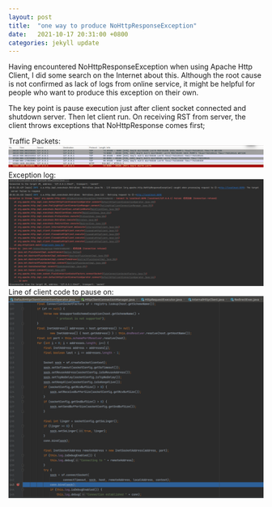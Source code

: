 ```yaml
---
layout: post
title:  "one way to produce NoHttpResponseException"
date:   2021-10-17 20:31:00 +0800
categories: jekyll update
---
```


Having encountered NoHttpResponseException when using Apache Http Client, I did some search on the Internet about this. Although the root cause is not confirmed as lack of logs from online service, it might be helpful for people who want to produce this exception on their own.

The key point is pause execution just after client socket connected and shutdown server. Then let client run. On receiving RST from server, the client throws exceptions that NoHttpResponse comes first;

Traffic Packets:
![pic1](https://raw.githubusercontent.com/Nov11/Nov11.github.io/master/pics/produce-nohttpresponseexception/pcap.png)
Exception log:
![pic1](https://raw.githubusercontent.com/Nov11/Nov11.github.io/master/pics/produce-nohttpresponseexception/exception.png)
Line of client code to pause on:
![pic1](https://raw.githubusercontent.com/Nov11/Nov11.github.io/master/pics/produce-nohttpresponseexception/httpclient.png)


[jekyll-docs]: http://jekyllrb.com/docs/home
[jekyll-gh]:   https://github.com/jekyll/jekyll
[jekyll-talk]: https://talk.jekyllrb.com/
